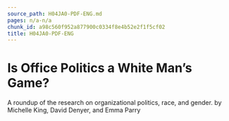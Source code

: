 ```yaml
---
source_path: H04JA0-PDF-ENG.md
pages: n/a-n/a
chunk_id: a98c560f952a877900c0334f8e4b52e2f1f5cf02
title: H04JA0-PDF-ENG
---
```

# Is Office Politics a White Man’s Game?

A roundup of the research on organizational politics, race, and gender. by Michelle King, David Denyer, and Emma Parry
